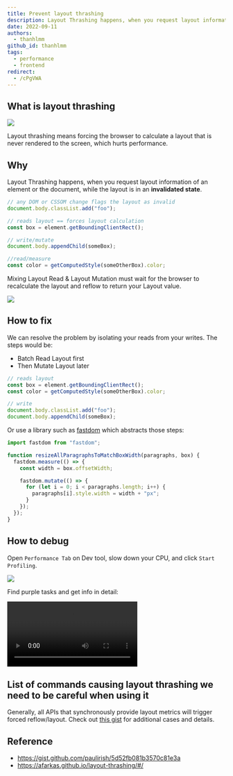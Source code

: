 ```yaml
---
title: Prevent layout thrashing
description: Layout Thrashing happens, when you request layout information of an element or the document, while the layout is in an invalidated state.
date: 2022-09-11
authors:
  - thanhlmm
github_id: thanhlmm
tags:
  - performance
  - frontend
redirect:
  - /cPgVWA
---
```


## What is layout thrashing

![](assets/prevent-layout-thrashing_layout-thrashing.webp)

Layout thrashing means forcing the browser to calculate a layout that is never rendered to the screen, which hurts performance.

## Why

Layout Thrashing happens, when you request layout information of an element or the document, while the layout is in an **invalidated state**.

```js
// any DOM or CSSOM change flags the layout as invalid
document.body.classList.add("foo");

// reads layout == forces layout calculation
const box = element.getBoundingClientRect();

// write/mutate
document.body.appendChild(someBox);

//read/measure
const color = getComputedStyle(someOtherBox).color;
```

Mixing Layout Read & Layout Mutation must wait for the browser to recalculate the layout and reflow to return your Layout value.

![](assets/prevent-layout-thrashing_dont-touch-me.webp)

## How to fix

We can resolve the problem by isolating your reads from your writes. The steps would be:

- Batch Read Layout first
- Then Mutate Layout later

```js
// reads layout
const box = element.getBoundingClientRect();
const color = getComputedStyle(someOtherBox).color;

// write
document.body.classList.add("foo");
document.body.appendChild(someBox);
```

Or use a library such as [fastdom](https://github.com/wilsonpage/fastdom) which abstracts those steps:

```js
import fastdom from "fastdom";

function resizeAllParagraphsToMatchBoxWidth(paragraphs, box) {
  fastdom.measure(() => {
    const width = box.offsetWidth;

    fastdom.mutate(() => {
      for (let i = 0; i < paragraphs.length; i++) {
        paragraphs[i].style.width = width + "px";
      }
    });
  });
}
```

## How to debug

Open `Performance Tab` on Dev tool, slow down your CPU, and click `Start Profiling`.

![](assets/prevent-layout-thrashing_layout-thrashing-debug.webp)

Find purple tasks and get info in detail:

<video src="https://afarkas.github.io/layout-thrashing/material/layout-thrashing-debug.mp4" controls></video>

## List of commands causing layout thrashing we need to be careful when using it

Generally, all APIs that synchronously provide layout metrics will trigger forced reflow/layout. Check out [this gist](https://gist.github.com/paulirish/5d52fb081b3570c81e3a) for additional cases and details.

## Reference

- https://gist.github.com/paulirish/5d52fb081b3570c81e3a
- https://afarkas.github.io/layout-thrashing/#/
